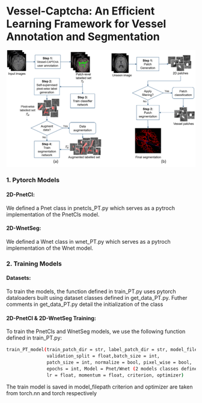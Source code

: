 # Vessel-Captcha: An Efficient Learning Framework for Vessel Annotation and Segmentation

<img src="imgs/pipeline.png" >

### 1. Pytorch Models

#### 2D-PnetCl: 

We defined a Pnet class in pnetcls_PT.py which serves as a pytroch implementation of the PnetCls model.

#### 2D-WnetSeg: 

We defined a Wnet class in wnet_PT.py which serves as a pytroch implementation of the Wnet model.

### 2. Training Models

#### Datasets:

To train the models, the function defined in train_PT.py uses pytorch dataloaders built using dataset classes defined in get_data_PT.py. Futher comments in get_data_PT.py detail the initialization of the class

#### 2D-PnetCl & 2D-WnetSeg Training: 

To train the PnetCls and WnetSeg models, we use the following function defined in train_PT.py:
```sh
train_PT_model(train_patch_dir = str, label_patch_dir = str, model_filepath = str, 
               validation_split = float,batch_size = int, 
               patch_size = int, normalize = bool, pixel_wise = bool, 
               epochs = int, Model = Pnet/Wnet (2 models classes defined in pnetcls_PT.py and wnet_PT.py respectively),
               lr = float, momentum = float, criterion, optimizer)
```
The train model is saved in model_filepath
criterion and optimizer are taken from torch.nn and torch respectively
